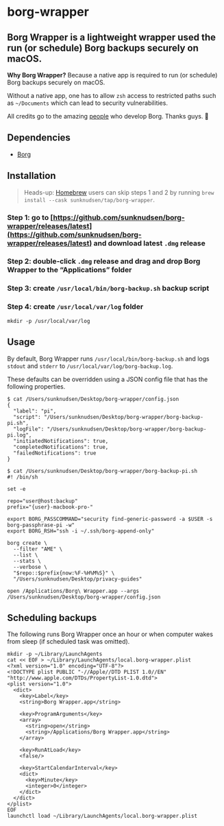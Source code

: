 # borg-wrapper

## Borg Wrapper is a lightweight wrapper used the run (or schedule) Borg backups securely on macOS.

**Why Borg Wrapper?** Because a native app is required to run (or schedule) Borg backups securely on macOS.

Without a native app, one has to allow `zsh` access to restricted paths such as `~/Documents` which can lead to security vulnerabilities.

All credits go to the amazing [people](https://github.com/borgbackup/borg/graphs/contributors) who develop Borg. Thanks guys. 🙌

## Dependencies

- [Borg](https://www.borgbackup.org/)

## Installation

> Heads-up: [Homebrew](https://brew.sh/) users can skip steps 1 and 2 by running `brew install --cask sunknudsen/tap/borg-wrapper`.

### Step 1: go to [https://github.com/sunknudsen/borg-wrapper/releases/latest](https://github.com/sunknudsen/borg-wrapper/releases/latest) and download latest `.dmg` release

### Step 2: double-click `.dmg` release and drag and drop Borg Wrapper to the “Applications” folder

### Step 3: create `/usr/local/bin/borg-backup.sh` backup script

### Step 4: create `/usr/local/var/log` folder

```
mkdir -p /usr/local/var/log
```

## Usage

By default, Borg Wrapper runs `/usr/local/bin/borg-backup.sh` and logs `stdout` and `stderr` to `/usr/local/var/log/borg-backup.log`.

These defaults can be overridden using a JSON config file that has the following properties.

```console
$ cat /Users/sunknudsen/Desktop/borg-wrapper/config.json
{
  "label": "pi",
  "script": "/Users/sunknudsen/Desktop/borg-wrapper/borg-backup-pi.sh",
  "logFile": "/Users/sunknudsen/Desktop/borg-wrapper/borg-backup-pi.log",
  "initiatedNotifications": true,
  "completedNotifications": true,
  "failedNotifications": true
}
```

```console
$ cat /Users/sunknudsen/Desktop/borg-wrapper/borg-backup-pi.sh
#! /bin/sh

set -e

repo="user@host:backup"
prefix="{user}-macbook-pro-"

export BORG_PASSCOMMAND="security find-generic-password -a $USER -s borg-passphrase-pi -w"
export BORG_RSH="ssh -i ~/.ssh/borg-append-only"

borg create \
  --filter "AME" \
  --list \
  --stats \
  --verbose \
  "$repo::$prefix{now:%F-%H%M%S}" \
  "/Users/sunknudsen/Desktop/privacy-guides"
```

```shell
open /Applications/Borg\ Wrapper.app --args /Users/sunknudsen/Desktop/borg-wrapper/config.json
```

## Scheduling backups

The following runs Borg Wrapper once an hour or when computer wakes from sleep (if scheduled task was omitted).

```shell
mkdir -p ~/Library/LaunchAgents
cat << EOF > ~/Library/LaunchAgents/local.borg-wrapper.plist
<?xml version="1.0" encoding="UTF-8"?>
<!DOCTYPE plist PUBLIC "-//Apple//DTD PLIST 1.0//EN" "http://www.apple.com/DTDs/PropertyList-1.0.dtd">
<plist version="1.0">
  <dict>
    <key>Label</key>
    <string>Borg Wrapper.app</string>

    <key>ProgramArguments</key>
    <array>
      <string>open</string>
      <string>/Applications/Borg Wrapper.app</string>
    </array>

    <key>RunAtLoad</key>
    <false/>

    <key>StartCalendarInterval</key>
    <dict>
      <key>Minute</key>
      <integer>0</integer>
    </dict>
  </dict>
</plist>
EOF
launchctl load ~/Library/LaunchAgents/local.borg-wrapper.plist
```